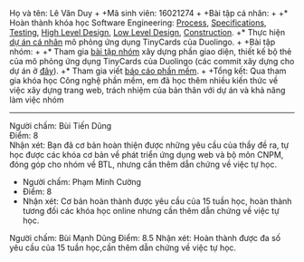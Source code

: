 ﻿Họ và tên: Lê Văn Duy
 +
 +Mã sinh viên: 16021274
 +
 +Bài tập cá nhân:
 +
 +* Hoàn thành khóa học Software Engineering: 
[Process](https://github.com/truonganhhoang/INT2208-2-2018/blob/master/LeVanDuy/BT%20tu%E1%BA%A7n%209-12/screencapture-courses-edx-org-courses-course-v1-UBCx-SoftEng1x-1T2018-courseware-9d0ea98055a5494b9c8c8cde4e6143dc-ae7734a724af49169acd0bf22cb42354-1-2018-04-23-22_20_17.png), 
[Specifications](https://github.com/truonganhhoang/INT2208-2-2018/blob/master/LeVanDuy/BT%20tu%E1%BA%A7n%209-12/screencapture-courses-edx-org-courses-course-v1-UBCx-SoftEng1x-1T2018-courseware-b7375232b119453ba87336338b8eb8a0-1af9ea3b4f04404ca7a9e56f6bcc02c2-1-2018-04-23-22_21_07.png), 
[Testing](https://github.com/truonganhhoang/INT2208-2-2018/blob/master/LeVanDuy/BT%20tu%E1%BA%A7n%209-12/screencapture-courses-edx-org-courses-course-v1-UBCx-SoftEng1x-1T2018-courseware-5692eb185917488e9f97c9f346fe932d-cf834488a6d54da4a157a073d945f2ba-1-2018-04-23-22_23_14.png), 
[High Level Design](https://github.com/truonganhhoang/INT2208-2-2018/blob/master/LeVanDuy/BT%20tu%E1%BA%A7n%209-12/screencapture-courses-edx-org-courses-course-v1-UBCx-SoftEng1x-1T2018-courseware-2042a4ecd013433ab5a1c552560617f4-c002db65a816469f92fb2cb48db1eb1b-1-2018-04-23-22_23_30.png), 
[Low Level Design](https://github.com/truonganhhoang/INT2208-2-2018/blob/master/LeVanDuy/BT%20tu%E1%BA%A7n%209-12/screencapture-courses-edx-org-courses-course-v1-UBCx-SoftEng1x-1T2018-courseware-7d0289438e6a4d6491f2b0adbc48763a-7dafa8b79a684689889061f8c747feb6-1-2018-04-23-22_23_42.png), 
[Construction](https://github.com/truonganhhoang/INT2208-2-2018/blob/master/LeVanDuy/BT%20tu%E1%BA%A7n%209-12/screencapture-courses-edx-org-courses-course-v1-UBCx-SoftEng1x-1T2018-courseware-a58ebf5981e4464c93bccdbc69269898-9ebea39b212e4a90aada104851e55dda-1-2018-04-23-22_22_58.png).
 +* Thực hiện [dự án cá nhân](https://github.com/truonganhhoang/INT2208-2-2018/tree/master/LeVanDuy/bai%20tap%20tuan%206) mô phỏng ứng dụng TinyCards của Duolingo.
 +
 +Bài tập nhóm:
 +
 +* Tham gia [bài tập nhóm](https://github.com/ACD-Team/INT2208-2-2018/tree/master/nhom-ACD) xây dựng phần giao diện, thiết kế bộ thẻ của mô phỏng ứng dụng TinyCards của Duolingo (các commit xây dựng cho dự án ở [đây](https://github.com/truonganhhoang/INT2208-2-2018/commit/485adb6a8ab533619cda240b89b2c25ccf2b295b)).
 +* Tham gia viết [báo cáo phần mềm]( https://bit.ly/2GKLuqb).
 +
 +Tổng kết: Qua tham gia khóa học Công nghệ phần mềm, em đã học thêm nhiều kiến thức về việc xây dựng trang web, trách nhiệm của bản thân với dự án và khả năng làm việc nhóm

------
Người chấm: Bùi Tiến Dũng<br />
Điểm: 8<br />
Nhận xét: Bạn đã cơ bản hoàn thiện được những yêu cầu của thầy đề ra, tự học được các khóa cơ bản về phát triển ứng dụng web và bộ môn CNPM, đóng góp cho nhóm về BTL, nhưng cần thêm dẫn chứng về việc tự học.<br />
- Người chấm: Phạm Minh Cường
- Điểm: 8
- Nhận xét: Cơ bản hoàn thành được yêu cầu của 15 tuần học, hoàn thành tương đối các khóa học online nhưng cần thêm dẫn chứng về việc tự học.

Người chấm: Bùi Mạnh Dũng
Điểm: 8.5
Nhận xét: Hoàn thành được đa số yêu cầu của 15 tuần học,cần thêm dẫn chứng về việc tự học.
